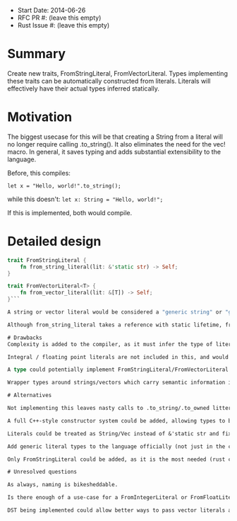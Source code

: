 - Start Date: 2014-06-26
- RFC PR #: (leave this empty)
- Rust Issue #: (leave this empty)

# Summary

Create new traits, FromStringLiteral, FromVectorLiteral<T>. Types implementing these traits can be automatically constructed from literals. Literals will effectively have their actual types inferred statically.

# Motivation

The biggest usecase for this will be that creating a String from a literal will no longer require calling .to_string(). It also eliminates the need for the vec! macro. In general, it saves typing and adds substantial extensibility to the language.

Before, this compiles:

```let x = "Hello, world!".to_string();```

while this doesn't:
```let x: String = "Hello, world!";```

If this is implemented, both would compile.

# Detailed design

```rust
trait FromStringLiteral {
    fn from_string_literal(lit: &'static str) -> Self;
}

trait FromVectorLiteral<T> {
    fn from_vector_literal(lit: &[T]) -> Self;
}```

A string or vector literal would be considered a "generic string" or "generic vector", similar to generic ints. All types implementing FromStringLiteral/FromVectorLiteral would be considered subtypes of generic strings/vectors (respectively); if the compiler encounters a literal being used where a type implementing one of these traits is expected, the compiler generates code to call the trait's from_string_literal/from_vector_literal method with a reference to a string or vector containing the literal data.

Although from_string_literal takes a reference with static lifetime, from_vector_literal does not constrain the lifetime. This is because vector literals may have elements constructed dynamically.

# Drawbacks
Complexity is added to the compiler, as it must infer the type of literals.

Integral / floating point literals are not included in this, and would behave as they do now. This may be confusing; if it is, traits could be added to include all literals.

A type could potentially implement FromStringLiteral/FromVectorLiteral in an expensive manner, surprising the user. Programmers should be told not to do this.

Wrapper types around strings/vectors which carry semantic information in their type could implement FromStringLiteral/FromVectorLiteral, thus allowing one to "accidentally" construct a type which might represent "safe" unsanitized data, etc. Programmers should be told not to implement FromStringLiteral/FromVectorLiteral on types where accidental construction is a concern.

# Alternatives

Not implementing this leaves nasty calls to .to_string/.to_owned littered around code. This gets annoying quickly.

A full C++-style constructor system could be added, allowing types to be secretly constructed from any other type. This is overly general and very prone to mistakes.

Literals could be treated as String/Vec instead of &'static str and fixed-size vectors. This ties the language far too closely to the standard library, and should be avoided.

Add generic literal types to the language officially (not just in the compiler), and create a single `FromLiteral<T: GenericLiteral>` type or reuse FromPrimitive. 

Only FromStringLiteral could be added, as it is the most needed (rust contains >300 uses of .to_string and only 20 uses of .to_owned) and the type of the argument from_vector_literal should take is quite hard to decide on.

# Unresolved questions

As always, naming is bikesheddable.

Is there enough of a use-case for a FromIntegerLiteral or FromFloatLiteral? 

DST being implemented could allow better ways to pass vector literals around. This isn't a question, is it?